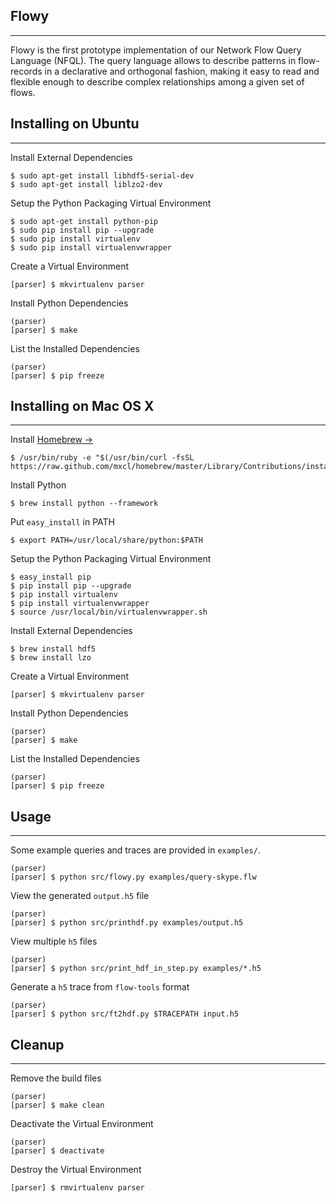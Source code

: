Flowy
--------------------
- - -

Flowy is the first prototype implementation of our Network Flow Query Language
(NFQL). The query language allows to describe patterns in flow-records in a 
declarative and orthogonal fashion, making it easy to read and flexible enough 
to describe complex relationships among a given set of flows.  


Installing on Ubuntu
--------------------
- - -

Install External Dependencies

	$ sudo apt-get install libhdf5-serial-dev
	$ sudo apt-get install liblzo2-dev


Setup the Python Packaging Virtual Environment

    $ sudo apt-get install python-pip
    $ sudo pip install pip --upgrade
    $ sudo pip install virtualenv
    $ sudo pip install virtualenvwrapper
    
Create a Virtual Environment

	[parser] $ mkvirtualenv parser

Install Python Dependencies

	(parser)
	[parser] $ make
	
List the Installed Dependencies

	(parser)
	[parser] $ pip freeze	


Installing on Mac OS X
----------------------
- - -

Install [Homebrew &rarr;](http://mxcl.github.com/homebrew/)

    $ /usr/bin/ruby -e "$(/usr/bin/curl -fsSL https://raw.github.com/mxcl/homebrew/master/Library/Contributions/install_homebrew.rb)"
    
Install Python

	$ brew install python --framework
	
Put `easy_install` in PATH

	$ export PATH=/usr/local/share/python:$PATH
	
Setup the Python Packaging Virtual Environment

    $ easy_install pip
    $ pip install pip --upgrade
    $ pip install virtualenv
    $ pip install virtualenvwrapper
    $ source /usr/local/bin/virtualenvwrapper.sh
    
Install External Dependencies

	$ brew install hdf5
	$ brew install lzo   
    
Create a Virtual Environment

	[parser] $ mkvirtualenv parser

Install Python Dependencies

	(parser)
	[parser] $ make
	
List the Installed Dependencies

	(parser)
	[parser] $ pip freeze	
	

Usage
------------------
- - -

Some example queries and traces are provided in `examples/`.

	(parser)
	[parser] $ python src/flowy.py examples/query-skype.flw

View the generated `output.h5` file

	(parser)
	[parser] $ python src/printhdf.py examples/output.h5

View multiple `h5` files 
	
	(parser)
	[parser] $ python src/print_hdf_in_step.py examples/*.h5
	
Generate a `h5` trace from `flow-tools` format

	(parser)
	[parser] $ python src/ft2hdf.py $TRACEPATH input.h5
		

Cleanup
-------	
- - -

Remove the build files

	(parser)
	[parser] $ make clean

Deactivate the Virtual Environment

	(parser)
	[parser] $ deactivate
	
Destroy the Virtual Environment

	[parser] $ rmvirtualenv parser
